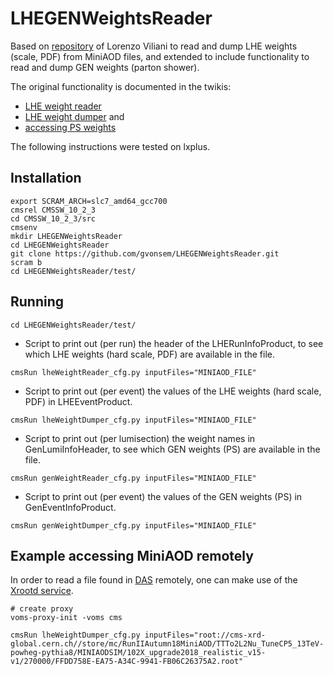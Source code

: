 # LHEGENWeightsReader

Based on [repository](https://github.com/lviliani/LHEWeightsReader) of Lorenzo Viliani to read and dump LHE weights (scale, PDF) from MiniAOD files, and extended to include functionality to read and dump GEN weights (parton shower).

The original functionality is documented in the twikis: 
- [LHE weight reader](https://twiki.cern.ch/twiki/bin/view/CMS/HowToPDF#How_to_retrieve_LHE_weight_value)
- [LHE weight dumper](https://twiki.cern.ch/twiki/bin/view/CMS/HowToPDF#How_to_dump_which_LHE_weights_ar)
and
- [accessing PS weights](https://twiki.cern.ch/twiki/bin/view/CMS/HowToPDF#Parton_shower_weights)

The following instructions were tested on lxplus.

## Installation

```
export SCRAM_ARCH=slc7_amd64_gcc700  
cmsrel CMSSW_10_2_3
cd CMSSW_10_2_3/src
cmsenv   
mkdir LHEGENWeightsReader  
cd LHEGENWeightsReader
git clone https://github.com/gvonsem/LHEGENWeightsReader.git
scram b
cd LHEGENWeightsReader/test/
```

## Running

```
cd LHEGENWeightsReader/test/
```

- Script to print out (per run) the header of the LHERunInfoProduct, to see which LHE weights (hard scale, PDF) are available in the file.

```
cmsRun lheWeightReader_cfg.py inputFiles="MINIAOD_FILE"
```

- Script to print out (per event) the values of the LHE weights (hard scale, PDF) in LHEEventProduct.

```
cmsRun lheWeightDumper_cfg.py inputFiles="MINIAOD_FILE"
```

- Script to print out (per lumisection) the weight names in GenLumiInfoHeader, to see which GEN weights (PS) are available in the file.

```
cmsRun genWeightReader_cfg.py inputFiles="MINIAOD_FILE"
```

- Script to print out (per event) the values of the GEN weights (PS) in GenEventInfoProduct.

```
cmsRun genWeightDumper_cfg.py inputFiles="MINIAOD_FILE"
```

## Example accessing MiniAOD remotely

In order to read a file found in [DAS](https://cmsweb.cern.ch/das/) remotely, one can make use of the [Xrootd service](https://twiki.cern.ch/twiki/bin/view/CMSPublic/WorkBookXrootdService).
```
# create proxy
voms-proxy-init -voms cms

cmsRun lheWeightDumper_cfg.py inputFiles="root://cms-xrd-global.cern.ch//store/mc/RunIIAutumn18MiniAOD/TTTo2L2Nu_TuneCP5_13TeV-powheg-pythia8/MINIAODSIM/102X_upgrade2018_realistic_v15-v1/270000/FFDD758E-EA75-A34C-9941-FB06C26375A2.root"
```
